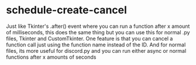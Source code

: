 # schedule-create-cancel
 Just like Tkinter's .after() event where you can run a function after x amount of milliseconds, this does the same thing but you can use this for normal .py files, Tkinter and CustomTkinter. One feature is that you can cancel a function call just using the function name instead of the ID. And for normal files, its more useful for discord.py and you can run either async or normal functions after x amounts of seconds
